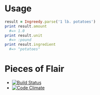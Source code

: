 # Usage

```ruby
result = Ingreedy.parse('1 lb. potatoes')
print result.amount
  #=> 1.0
print result.unit
  #=> :pound
print result.ingredient
  #=> "potatoes"
```

# Pieces of Flair
- [![Build Status](https://secure.travis-ci.org/iancanderson/ingreedy.png?branch=master)](http://travis-ci.org/iancanderson/ingreedy)
- [![Code Climate](https://codeclimate.com/github/iancanderson/ingreedy.png)](https://codeclimate.com/github/iancanderson/ingreedy)
